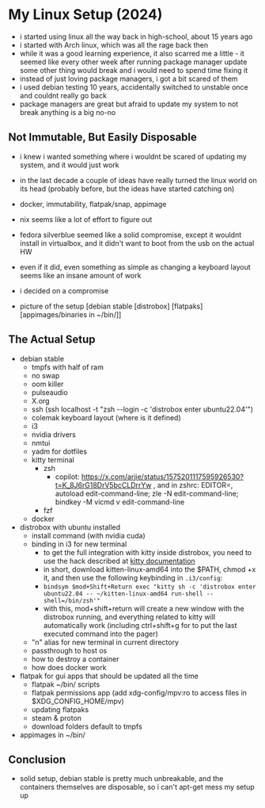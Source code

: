 My Linux Setup (2024)
=====================
- i started using linux all the way back in high-school, about 15 years ago
- i started with Arch linux, which was all the rage back then
- while it was a good learning experience, it also scarred me a little - it seemed like every other week after running package manager update some other thing would break and i would need to spend time fixing it
- instead of just loving package managers, i got a bit scared of them
- i used debian testing 10 years, accidentally switched to unstable once and couldnt really go back
- package managers are great but afraid to update my system to not break anything is a big no-no

## Not Immutable, But Easily Disposable
- i knew i wanted something where i wouldnt be scared of updating my system, and it would just work
- in the last decade a couple of ideas have really turned the linux world on its head (probably before, but the ideas have started catching on)
- docker, immutability, flatpak/snap, appimage
- nix seems like a lot of effort to figure out
- fedora silverblue seemed like a solid compromise, except it wouldnt install in virtualbox, and it didn't want to boot from the usb on the actual HW
- even if it did, even something as simple as changing a keyboard layout seems like an insane amount of work
- i decided on a compromise

- picture of the setup [debian stable [distrobox] [flatpaks] [appimages/binaries in ~/bin/]]

## The Actual Setup
- debian stable
  - tmpfs with half of ram
  - no swap
  - oom killer
  - pulseaudio
  - X.org
  - ssh (ssh localhost -t "zsh --login -c 'distrobox enter ubuntu22.04'")
  - colemak keyboard layout (where is it defined)
  - i3
  - nvidia drivers
  - nmtui
  - yadm for dotfiles
  - kitty terminal
    - zsh
      - copilot: https://x.com/arjie/status/1575201117595926530?t=K_8J6rG18DrV5bcCLDrrYw , and in zshrc: EDITOR=, autoload edit-command-line; zle -N edit-command-line; bindkey -M vicmd v edit-command-line
    - fzf
  - docker
- distrobox with ubuntu installed 
  - install command (with nvidia cuda)
  - binding in i3 for new terminal
    - to get the full integration with kitty inside distrobox, you need to use the hack described at [kitty documentation](https://github.com/kovidgoyal/kitty/blob/master/docs/shell-integration.rst#shell-integration-in-a-container)
    - in short, download kitten-linux-amd64 into the $PATH, chmod +x it, and then use the following keybinding in `.i3/config`:
    - `bindsym $mod+Shift+Return exec "kitty sh -c 'distrobox enter ubuntu22.04 -- ~/kitten-linux-amd64 run-shell --shell=/bin/zsh'"`
    - with this, mod+shift+return will create a new window with the distrobox running, and everything related to kitty will automatically work (including ctrl+shift+g for to put the last executed command into the pager)
  - "n" alias for new terminal in current directory
  - passthrough to host os
  - how to destroy a container
  - how does docker work
- flatpak for gui apps that should be updated all the time
  - flatpak ~/bin/ scripts
  - flatpak permissions app (add xdg-config/mpv:ro to access files in $XDG_CONFIG_HOME/mpv)
  - updating flatpaks
  - steam & proton
  - download folders default to tmpfs
- appimages in ~/bin/

## Conclusion
- solid setup, debian stable is pretty much unbreakable, and the containers themselves are disposable, so i can't apt-get mess my setup up
